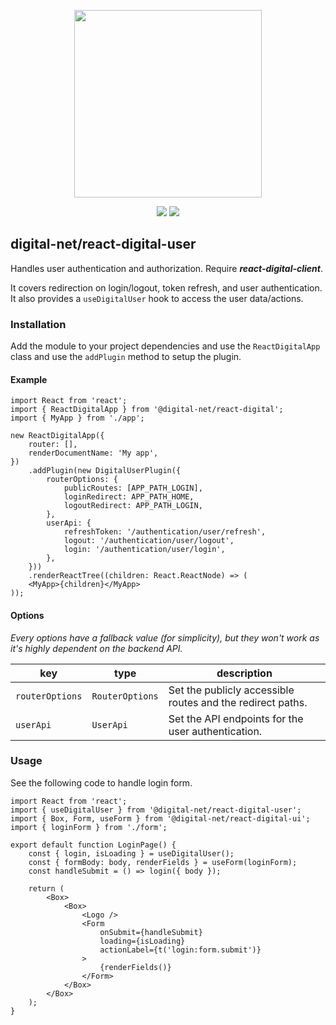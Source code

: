 <p align="center">
    <img width="300" src="/assets/logo-v1_full.svg">
</p>
<div align="center">
    <a href="https://github.com/safari-digital"><img src="https://img.shields.io/badge/safari-digital-green.svg"></a>
    <a href="https://www.typescriptlang.org"><img src="https://img.shields.io/badge/Typescript-blue.svg"></a>
</div>

## digital-net/react-digital-user
Handles user authentication and authorization. Require ***react-digital-client***.

It covers redirection on login/logout, token refresh, and user authentication. 
It also provides a `useDigitalUser` hook to access the user data/actions.

### Installation
Add the module to your project dependencies and use the `ReactDigitalApp` class and use the `addPlugin` method to 
setup the plugin.

#### Example
```tsx
import React from 'react';
import { ReactDigitalApp } from '@digital-net/react-digital';
import { MyApp } from './app';

new ReactDigitalApp({
    router: [],
    renderDocumentName: 'My app',
})
    .addPlugin(new DigitalUserPlugin({
        routerOptions: {
            publicRoutes: [APP_PATH_LOGIN],
            loginRedirect: APP_PATH_HOME,
            logoutRedirect: APP_PATH_LOGIN,
        },
        userApi: {
            refreshToken: '/authentication/user/refresh',
            logout: '/authentication/user/logout',
            login: '/authentication/user/login',
        },
    }))
    .renderReactTree((children: React.ReactNode) => (
    <MyApp>{children}</MyApp>
));
```
#### Options
_Every options have a fallback value (for simplicity), but they won't work as it's highly dependent on the backend API._

| key             | type            | description                                                |
|-----------------|-----------------|------------------------------------------------------------|
| `routerOptions` | `RouterOptions` | Set the publicly accessible routes and the redirect paths. |
| `userApi`       | `UserApi`       | Set the API endpoints for the user authentication.         |

### Usage
See the following code to handle login form.
```tsx
import React from 'react';
import { useDigitalUser } from '@digital-net/react-digital-user';
import { Box, Form, useForm } from '@digital-net/react-digital-ui';
import { loginForm } from './form';

export default function LoginPage() {
    const { login, isLoading } = useDigitalUser();
    const { formBody: body, renderFields } = useForm(loginForm);
    const handleSubmit = () => login({ body });

    return (
        <Box>
            <Box>
                <Logo />
                <Form 
                    onSubmit={handleSubmit} 
                    loading={isLoading} 
                    actionLabel={t('login:form.submit')}
                >
                    {renderFields()}
                </Form>
            </Box>
        </Box>
    );
}
```